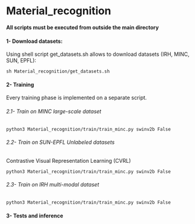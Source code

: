 # Material_recognition

**All scripts must be executed from outside the main directory**

#### 1- Download datasets:
Using shell script get_datasets.sh allows to download datasets (IRH, MINC, SUN, EPFL):

````
sh Material_recognition/get_datasets.sh
````
#### 2- Training
Every training phase is implemented on a separate script.

###### 2.1- Train on MINC large-scale dataset
````
python3 Material_recognition/train/train_minc.py swinv2b False
````


###### 2.2- Train on SUN-EPFL Unlabeled datasets
Contrastive Visual Representation Learning (CVRL)
````
python3 Material_recognition/train/train_minc.py swinv2b False
````


###### 2.3- Train on IRH multi-modal dataset

````
python3 Material_recognition/train/train_minc.py swinv2b False
````

#### 3- Tests and inference

